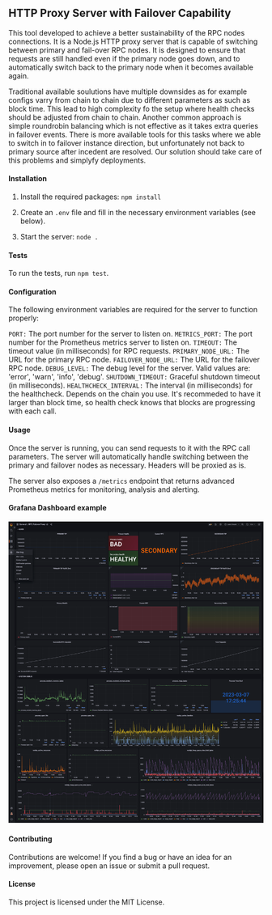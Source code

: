 ## HTTP Proxy Server with Failover Capability

This tool developed to achieve a better sustainability of the RPC nodes connections. It is a Node.js HTTP proxy server that is capable of switching between primary and fail-over RPC nodes. It is designed to ensure that requests are still handled even if the primary node goes down, and to automatically switch back to the primary node when it becomes available again.

Traditional available soulutions have multiple downsides as for example configs varry from chain to chain due to different parameters as such as block time. This lead to high complexity fo the setup where health checks should be adjusted from chain to chain. Another common approach is simple roundrobin balancing which is not effective as it takes extra queries in failover events. There is more available tools for this tasks where we able to switch in to failover instance direction, but unfortunately not back to primary source after incedent are resolved. Our solution should take care of this problems and simplyfy deployments.

#### Installation

1. Install the required packages: `npm install`

2. Create an `.env` file and fill in the necessary environment variables (see below).

3. Start the server: `node .`

#### Tests

To run the tests, run `npm test`.

#### Configuration
The following environment variables are required for the server to function properly:

`PORT:` The port number for the server to listen on.
`METRICS_PORT:` The port number for the Prometheus metrics server to listen on.
`TIMEOUT:` The timeout value (in milliseconds) for RPC requests.
`PRIMARY_NODE_URL:` The URL for the primary RPC node.
`FAILOVER_NODE_URL:` The URL for the failover RPC node.
`DEBUG_LEVEL:` The debug level for the server. Valid values are: 'error', 'warn', 'info', 'debug'.
`SHUTDOWN_TIMEOUT:` Graceful shutdown timeout (in milliseconds).
`HEALTHCHECK_INTERVAL:` The interval (in milliseconds) for the healthcheck. Depends on the chain you use. It's recommeded to have it larger than block time, so health check knows that blocks are progressing with each call.

#### Usage
Once the server is running, you can send requests to it with the RPC call parameters. The server will automatically handle switching between the primary and failover nodes as necessary. Headers will be proxied as is.

The server also exposes a `/metrics` endpoint that returns advanced Prometheus metrics for monitoring, analysis and alerting.

#### Grafana Dashboard example
![Grafana Dashboard](grafana.png)

#### Contributing
Contributions are welcome! If you find a bug or have an idea for an improvement, please open an issue or submit a pull request.

#### License
This project is licensed under the MIT License.
